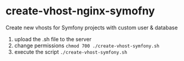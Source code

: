 # create-vhost-nginx-symofny
Create new vhosts for Symfony projects with custom user &amp; database

1. upload the .sh file to the server
2. change permissions `chmod 700 ./create-vhost-symfony.sh`
3. execute the script `./create-vhost-symfony.sh`
